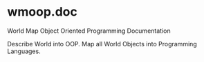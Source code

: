 # wmoop.doc
World Map Object Oriented Programming Documentation

Describe World into OOP.
Map all World Objects into Programming Languages.
